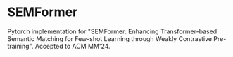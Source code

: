 # SEMFormer

Pytorch implementation for "SEMFormer: Enhancing Transformer-based Semantic Matching for Few-shot Learning through Weakly Contrastive Pre-training". Accepted to ACM MM'24.
